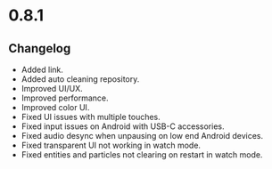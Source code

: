 # 0.8.1

## Changelog

-   Added link.
-   Added auto cleaning repository.
-   Improved UI/UX.
-   Improved performance.
-   Improved color UI.
-   Fixed UI issues with multiple touches.
-   Fixed input issues on Android with USB-C accessories.
-   Fixed audio desync when unpausing on low end Android devices.
-   Fixed transparent UI not working in watch mode.
-   Fixed entities and particles not clearing on restart in watch mode.
